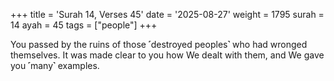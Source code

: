 +++
title = 'Surah 14, Verses 45'
date = '2025-08-27'
weight = 1795
surah = 14
ayah = 45
tags = ["people"]
+++

You passed by the ruins of those ˹destroyed peoples˺ who had wronged themselves. It was made clear to you how We dealt with them, and We gave you ˹many˺ examples.